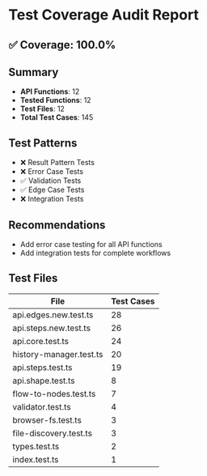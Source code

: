 # Test Coverage Audit Report

## ✅ Coverage: 100.0%

## Summary

- **API Functions**: 12
- **Tested Functions**: 12
- **Test Files**: 12
- **Total Test Cases**: 145

## Test Patterns

- ❌ Result Pattern Tests
- ❌ Error Case Tests
- ✅ Validation Tests
- ✅ Edge Case Tests
- ❌ Integration Tests

## Recommendations

- Add error case testing for all API functions
- Add integration tests for complete workflows

## Test Files

| File | Test Cases |
|------|------------|
| api.edges.new.test.ts | 28 |
| api.steps.new.test.ts | 26 |
| api.core.test.ts | 24 |
| history-manager.test.ts | 20 |
| api.steps.test.ts | 19 |
| api.shape.test.ts | 8 |
| flow-to-nodes.test.ts | 7 |
| validator.test.ts | 4 |
| browser-fs.test.ts | 3 |
| file-discovery.test.ts | 3 |
| types.test.ts | 2 |
| index.test.ts | 1 |
